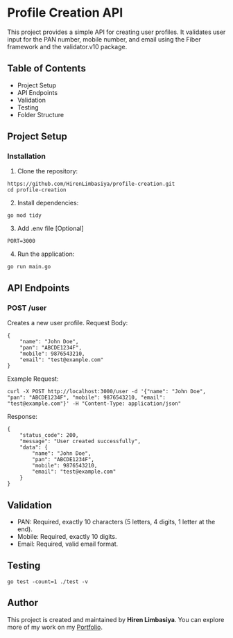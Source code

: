 # Profile Creation API

This project provides a simple API for creating user profiles. It validates user input for the PAN number, mobile number, and email using the Fiber framework and the validator.v10 package.

## Table of Contents
- Project Setup
- API Endpoints
- Validation
- Testing
- Folder Structure

## Project Setup

### Installation
1. Clone the repository:
```
https://github.com/HirenLimbasiya/profile-creation.git
cd profile-creation
```
2. Install dependencies:
```
go mod tidy
```
3. Add .env file [Optional]
```
PORT=3000
```
4. Run the application:
```
go run main.go
```

## API Endpoints
### POST /user
Creates a new user profile.
Request Body:
```
{
    "name": "John Doe",
    "pan": "ABCDE1234F",
    "mobile": 9876543210,
    "email": "test@example.com"
}
```
Example Request:
```
curl -X POST http://localhost:3000/user -d '{"name": "John Doe", "pan": "ABCDE1234F", "mobile": 9876543210, "email": "test@example.com"}' -H "Content-Type: application/json"
```
Response:
```
{
    "status_code": 200,
    "message": "User created successfully",
    "data": {
        "name": "John Doe",
        "pan": "ABCDE1234F",
        "mobile": 9876543210,
        "email": "test@example.com"
    }
}

```
## Validation
- PAN: Required, exactly 10 characters (5 letters, 4 digits, 1 letter at the end).
- Mobile: Required, exactly 10 digits.
- Email: Required, valid email format.

## Testing
```
go test -count=1 ./test -v   
```
## Author

This project is created and maintained by **Hiren Limbasiya**.
You can explore more of my work on my [Portfolio](https://www.hirenlimbasiya.com/).